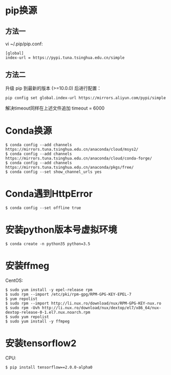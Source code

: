 # pip换源

## 方法一

vi ~/.pip/pip.conf:

```
[global]
index-url = https://pypi.tuna.tsinghua.edu.cn/simple
```

## 方法二

升级 pip 到最新的版本 (>=10.0.0) 后进行配置：

```
pip config set global.index-url https://mirrors.aliyun.com/pypi/simple
```

解决timeout同样在上述文件追加 timeout = 6000

# Conda换源

```
$ conda config --add channels https://mirrors.tuna.tsinghua.edu.cn/anaconda/cloud/msys2/
$ conda config --add channels https://mirrors.tuna.tsinghua.edu.cn/anaconda/cloud/conda-forge/
$ conda config --add channels https://mirrors.tuna.tsinghua.edu.cn/anaconda/pkgs/free/
$ conda config --set show_channel_urls yes
```

# Conda遇到HttpError

```
$ conda config --set offline true 
```

# 安装python版本号虚拟环境

```
$ conda create -n python35 python=3.5
```

# 安装ffmeg

CentOS:

```
$ sudo yum install -y epel-release rpm
$ sudo rpm --import /etc/pki/rpm-gpg/RPM-GPG-KEY-EPEL-7
$ yum repolist
$ sudo rpm --import http://li.nux.ro/download/nux/RPM-GPG-KEY-nux.ro
$ sudo rpm -Uvh http://li.nux.ro/download/nux/dextop/el7/x86_64/nux-dextop-release-0-1.el7.nux.noarch.rpm
$ sudo yum repolist
$ sudo yum install -y ffmpeg
```

# 安装tensorflow2

CPU:

```
$ pip install tensorflow==2.0.0-alpha0
```